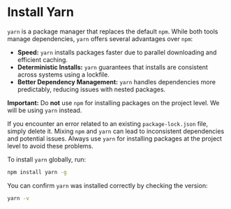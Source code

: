 # Install Yarn

`yarn` is a package manager that replaces the default `npm`. While both tools manage dependencies, `yarn` offers several advantages over `npm`:

- **Speed:** `yarn` installs packages faster due to parallel downloading and efficient caching.
- **Deterministic Installs:** `yarn` guarantees that installs are consistent across systems using a lockfile.
- **Better Dependency Management:** `yarn` handles dependencies more predictably, reducing issues with nested packages.

**Important:** Do **not** use `npm` for installing packages on the project level. We will be using `yarn` instead.

If you encounter an error related to an existing `package-lock.json` file, simply delete it. Mixing `npm` and `yarn` can lead to inconsistent dependencies and potential issues. Always use `yarn` for installing packages at the project level to avoid these problems.

To install `yarn` globally, run:

```bash
npm install yarn -g
```

You can confirm `yarn` was installed correctly by checking the version:

```bash
yarn -v
```
